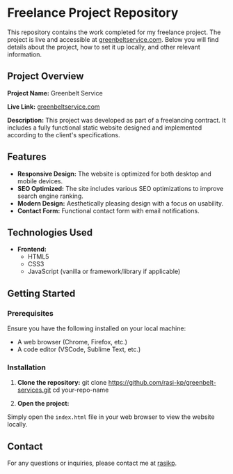 # Freelance Project Repository

This repository contains the work completed for my freelance project. The project is live and accessible at [greenbeltservice.com](http://greenbeltservice.com). Below you will find details about the project, how to set it up locally, and other relevant information.

## Project Overview

**Project Name:** Greenbelt Service

**Live Link:** [greenbeltservice.com](http://greenbeltservice.com)

**Description:** This project was developed as part of a freelancing contract. It includes a fully functional static website designed and implemented according to the client's specifications.

## Features

- **Responsive Design:** The website is optimized for both desktop and mobile devices.
- **SEO Optimized:** The site includes various SEO optimizations to improve search engine ranking.
- **Modern Design:** Aesthetically pleasing design with a focus on usability.
- **Contact Form:** Functional contact form with email notifications.

## Technologies Used

- **Frontend:**
  - HTML5
  - CSS3
  - JavaScript (vanilla or framework/library if applicable)

## Getting Started

### Prerequisites

Ensure you have the following installed on your local machine:

- A web browser (Chrome, Firefox, etc.)
- A code editor (VSCode, Sublime Text, etc.)

### Installation

1. **Clone the repository:**
git clone https://github.com/rasi-kp/greenbelt-services.git
cd your-repo-name

2. **Open the project:**

Simply open the `index.html` file in your web browser to view the website locally.


## Contact

For any questions or inquiries, please contact me at [rasikp](mailto:rasir239@gmail.com).
